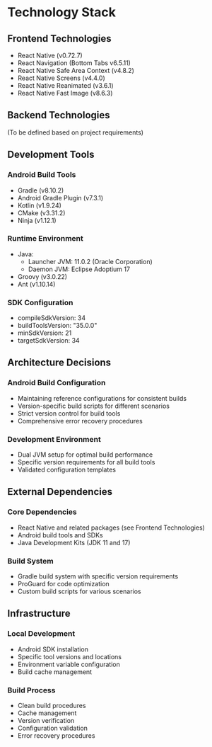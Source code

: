 # Technology Stack

## Frontend Technologies
- React Native (v0.72.7)
- React Navigation (Bottom Tabs v6.5.11)
- React Native Safe Area Context (v4.8.2)
- React Native Screens (v4.4.0)
- React Native Reanimated (v3.6.1)
- React Native Fast Image (v8.6.3)

## Backend Technologies
(To be defined based on project requirements)

## Development Tools
### Android Build Tools
- Gradle (v8.10.2)
- Android Gradle Plugin (v7.3.1)
- Kotlin (v1.9.24)
- CMake (v3.31.2)
- Ninja (v1.12.1)

### Runtime Environment
- Java:
  - Launcher JVM: 11.0.2 (Oracle Corporation)
  - Daemon JVM: Eclipse Adoptium 17
- Groovy (v3.0.22)
- Ant (v1.10.14)

### SDK Configuration
- compileSdkVersion: 34
- buildToolsVersion: "35.0.0"
- minSdkVersion: 21
- targetSdkVersion: 34

## Architecture Decisions
### Android Build Configuration
- Maintaining reference configurations for consistent builds
- Version-specific build scripts for different scenarios
- Strict version control for build tools
- Comprehensive error recovery procedures

### Development Environment
- Dual JVM setup for optimal build performance
- Specific version requirements for all build tools
- Validated configuration templates

## External Dependencies
### Core Dependencies
- React Native and related packages (see Frontend Technologies)
- Android build tools and SDKs
- Java Development Kits (JDK 11 and 17)

### Build System
- Gradle build system with specific version requirements
- ProGuard for code optimization
- Custom build scripts for various scenarios

## Infrastructure
### Local Development
- Android SDK installation
- Specific tool versions and locations
- Environment variable configuration
- Build cache management

### Build Process
- Clean build procedures
- Cache management
- Version verification
- Configuration validation
- Error recovery procedures
